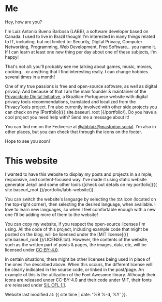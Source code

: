 Me <a name="me"></a>
===

Hey, how are you?

I'm Luiz Antonio Bueno Barbosa (LABB), a software developer based on Canada. I used to live in Brazil though! I'm interested in many things related to IT, including, but not limited to: Security, Digital Privacy, Computer Networking, Programming, Web Development, Free Software... you name it. If I can learn at least one new thing per day about one of these subjects, I'm happy!

That's not all: you'll probably see me talking about games, music, movies, cooking... or anything that I find interesting really. I can change hobbies several times in a month!

One of my true passions is free and open-source software, as well as digital privacy. And because of that I am the main founder & maintainer of the [Privacidade Digital Initiative](https://www.privacidade.digital), a Brazilian-Portuguese website with digital privacy tools recommendations, translated and localized from the [PrivacyTools](https://www.privacytools.io) project. I'm also currently involved with other side projects you can check on my [Portfolio]({{ site.baseurl_root }}/portfolio/). Do you have a cool project you need help with? Send me a message about it!

You can find me on the Fediverse at [@abbluiz@mastodon.social](https://mastodon.social/@abbluiz). I'm also in other places, but you can check that through the icons on the footer. 

Hope to see you soon!

This website <a name="this-website"></a>
===

I wanted to have this website to display my posts and projects in a simple, responsive, and content-focused way. I've made it using static website generator Jekyll and some other tools ([check out details on my portfolio]({{ site.baseurl_root }}/portfolio/labb-website/)). 

You can switch the website's language by selecting the `文A` icon (located on the top-right corner), then selecting the desired language, when available. I love to learn new languages, so when I feel comfortable enough with a new one I'll be adding more of them to the website!

You can copy my website, if you respect the open-source licenses I'm using. All the code of this project, including example code that might be posted on the blog, will be licensed under the [MIT license]({{ site.baseurl_root }}/LICENSE.txt). However, the contents of the website, such as the written part of posts & pages, the images, data, etc, will be licensed under [CC-BY-4.0](https://creativecommons.org/licenses/by/4.0/).

In certain situations, there might be other licenses being used in place of the ones I've described above. When this occurs, the different license will be clearly indicated in the source code, or linked in the post/page. An example of this is the utilization of the Font Awesome library. Although their icons are released under CC-BY-4.0 and their code under MIT, their fonts are released under [SIL OFL 1.1](https://scripts.sil.org/cms/scripts/page.php?site_id=nrsi&id=OFL).

Website last modified at: {{ site.time | date: '%B %-d, %Y' }}.